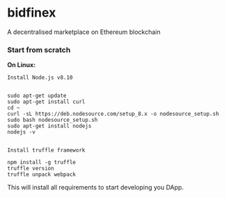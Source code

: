 # bidfinex
A decentralised marketplace on Ethereum blockchain

### Start from scratch
**On Linux:**

    Install Node.js v8.10
    
    
    sudo apt-get update
    sudo apt-get install curl
    cd ~
    curl -sL https://deb.nodesource.com/setup_8.x -o nodesource_setup.sh
    sudo bash nodesource_setup.sh
    sudo apt-get install nodejs
    nodejs -v
    

    Install truffle framework
    
    npm install -g truffle
    truffle version
    truffle unpack webpack
    
This will install all requirements to start developing you DApp.
